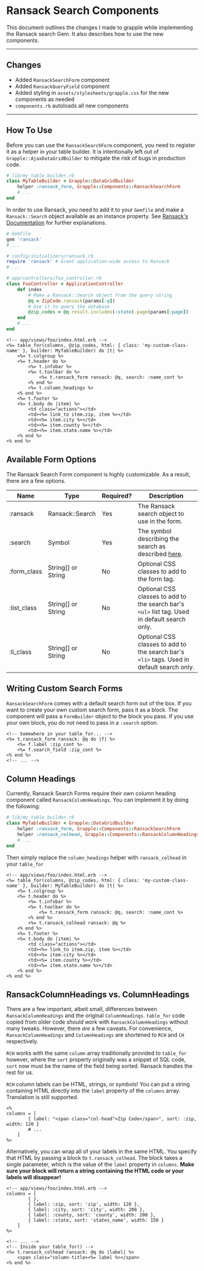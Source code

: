 # Ransack Search Components

This document outlines the changes I made to grapple while implementing the Ransack search Gem.
It also describes how to use the new components.

----

## Changes

* Added `RansackSearchForm` component
* Added `RansackQueryField` component
* Added styling in `assets/stylesheets/grapple.css` for the new components as needed
* `components.rb` autoloads all new components

----

## How To Use

Before you can use the `RansackSearchForm` component, you need to register it
as a helper in your table builder. It is intentionally left out of
`Grapple::AjaxDataGridBuilder` to mitigate the risk of bugs in production code.

```ruby
# lib/my_table_builder.rb
class MyTableBuilder < Grapple::DataGridBuilder
    helper :ransack_form, Grapple::Components::RansackSearchForm
    # ...
end
```

In order to use Ransack, you need to add it to your `Gemfile` and make a
`Ransack::Search` object available as an instance property. See [Ransack's Documentation](https://github.com/ActiveRecord-Hackery/Ransack) for further explanations.

```ruby
# Gemfile
gem 'ransack'
# ...
```
```ruby
# config/initializers/ransack.rb
require 'ransack' # Grant application-wide access to Ransack
# ...
```

```ruby
# app/controllers/foo_controller.rb
class FooController < ApplicationController
    def index
        # Make a Ransack::Search object from the query string
        @q = ZipCode.ransack(params[:q])
        # Use it to query the database
        @zip_codes = @q.result.includes(:state).page(params[:page])
    end
    # ...
end
```

```HTML+ERB
<!-- app/views/foo/index.html.erb -->
<%= table_for(columns, @zip_codes, html: { class: 'my-custom-class-name' }, builder: MyTableBuilder) do |t| %>
    <%= t.colgroup %>
    <%= t.header do %>
        <%= t.infobar %>
        <%= t.toolbar do %>
            <%= t.ransack_form ransack: @q, search: :name_cont %>
        <% end %>
        <%= t.column_headings %>
    <% end %>
    <%= t.footer %>
    <%= t.body do |item| %>
        <td class="actions"></td>
        <td><%= link_to item.zip, item %></td>
        <td><%= item.city %></td>
        <td><%= item.county %></td>
        <td><%= item.state.name %></td>
    <% end %>
<% end %>
```

## Available Form Options

The Ransack Search Form component is highly customizable. As a result, there are a few options.

|    Name     |       Type        | Required? |                                                                                        Description                                                                                        |
|-------------|-------------------|-----------|-------------------------------------------------------------------------------------------------------------------------------------------------------------------------------------------|
| :ransack    | Ransack::Search   | Yes       | The Ransack search object to use in the form.                                                                                                                                              |
| :search     | Symbol            | Yes       | The symbol describing the search as described [here](https://github.com/activerecord-hackery/ransack#ransacks-search_form_for-helper-replaces-form_for-for-creating-the-view-search-form). |
| :form_class | String[] or String | No        | Optional CSS classes to add to the form tag.                                                                                                                                               |
| :list_class | String[] or String | No        | Optional CSS classes to add to the search bar's `<ul>` list tag. Used in default search only.                                                                                               |
| :li_class   | String[] or String | No        | Optional CSS classes to add to the search bar's `<li>` tags. Used in default search only.                                                                                                   |

## Writing Custom Search Forms

`RansackSearchForm` comes with a default search form out of the box. If you want
to create your own custom search form, pass it as a block. The component will pass
a `FormBuilder` object to the block you pass. If you use your own block, you do not
need to pass in a `:search` option.

```HTML+ERB
<!-- Somewhere in your table_for... -->
<%= t.ransack_form ransack: @q do |f| %>
    <%= f.label :zip_cont %>
    <%= f.search_field :zip_cont %>
<% end %>
<!-- ... -->
```

## Column Headings

Currently, Ransack Search Forms require their own column heading component called `RansackColumnHeadings`.
You can implement it by doing the following:

```ruby
# lib/my_table_builder.rb
class MyTableBuilder < Grapple::DataGridBuilder
    helper :ransack_form, Grapple::Components::RansackSearchForm
    helper :ransack_colhead, Grapple::Components::RansackColumnHeadings
    # ...
end
```

Then simply replace the `column_headings` helper with `ransack_colhead` in your `table_for`

```HTML+ERB
<!-- app/views/foo/index.html.erb -->
<%= table_for(columns, @zip_codes, html: { class: 'my-custom-class-name' }, builder: MyTableBuilder) do |t| %>
    <%= t.colgroup %>
    <%= t.header do %>
        <%= t.infobar %>
        <%= t.toolbar do %>
            <%= t.ransack_form ransack: @q, search: :name_cont %>
        <% end %>
        <%= t.ransack_colhead ransack: @q %>
    <% end %>
    <%= t.footer %>
    <%= t.body do |item| %>
        <td class="actions"></td>
        <td><%= link_to item.zip, item %></td>
        <td><%= item.city %></td>
        <td><%= item.county %></td>
        <td><%= item.state.name %></td>
    <% end %>
<% end %>
```

## RansackColumnHeadings vs. ColumnHeadings

There are a few important, albeit small, differences between `RansackColumnHeadings`
and the original `ColumnHeadings`. `table_for` code copied from older code *should*
work with `RansackColumnHeadings` without many tweaks. However, there *are* a few 
caveats. For convenience,  `RansackColumnHeadings` and `ColumnHeadings` are shortened 
to `RCH` and `CH` respectively.

`RCH` works with the same `column` array traditionally provided to `table_for` however,
where the `sort` property originally was a snippet of SQL code, `sort` now must be the 
name of the field being sorted. Ransack handles the rest for us.

`RCH` column labels can be HTML, strings, or symbols! You can put a string containing HTML
directly into the `label` property of the `columns` array. Translation is still supported.

```HTML+ERB
<%
columns = [
        { label: "<span class="col-head">Zip Code</span>", sort: :zip, width: 120 }
        # ...
    ]
%>
```

Alternatively, you can wrap all of your labels in the same HTML. You specify that HTML
by passing a block to `t.ransack_colhead`. The block takes a single parameter, which is
the value of the `label` property in `columns`. **Make sure your block will return a string
containing the HTML code or your labels will disappear!**

```HTML+ERB
<!-- app/views/foo/index.html.erb -->
columns = [
        { },
        { label: :zip, sort: 'zip', width: 120 },
        { label: :city, sort: 'city', width: 200 },
        { label: :county, sort: 'county', width: 200 },	
        { label: :state, sort: 'states_name', width: 150 }
    ]
%>

<!-- ... -->
<!-- Inside your table_for() -->
<%= t.ransack_colhead ransack: @q do |label| %>
    <span class="column-title><%= label %></span>
<% end %>
```